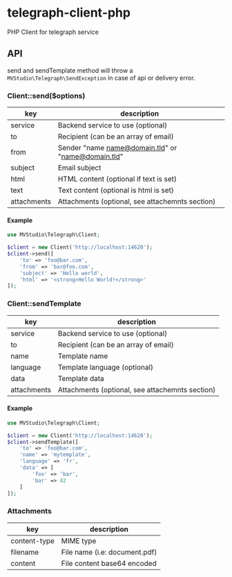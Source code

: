 # telegraph-client-php
PHP Client for telegraph service

## API

send and sendTemplate method will throw a `MVStudio\Telegraph\SendException`
in case of api or delivery error.

### Client::send($options)

| key | description |
|-----|-------------|
| service     | Backend service to use (optional) |
| to          | Recipient (can be an array of email) |
| from        | Sender "name <name@domain.tld>" or "name@domain.tld" |
| subject     | Email subject |
| html        | HTML content (optional if text is set) |
| text        | Text content (optional is html is set) |
| attachments | Attachments (optional, see attachemnts section) |

#### Example

```php
use MVStudio\Telegraph\Client;

$client = new Client('http://localhost:14620');
$client->send([
    'to' => 'foo@bar.com',
    'from' => 'bar@foo.com',
    'subject' => 'Hello world',
    'html' => '<strong>Hello World!</strong>'
]);
```

### Client::sendTemplate

| key | description |
|-----|-------------|
| service     | Backend service to use (optional) |
| to          | Recipient (can be an array of email) |
| name        | Template name |
| language    | Template language (optional) |
| data        | Template data |
| attachments | Attachments (optional, see attachemnts section) |

#### Example

```php
use MVStudio\Telegraph\Client;

$client = new Client('http://localhost:14620');
$client->sendTemplate([
    'to' => 'foo@bar.com',
    'name' => 'mytemplate',
    'language' => 'fr',
    'data' => [
        'foo' => 'bar',
        'bar' => 42
    ]
]);
```

### Attachments

| key | description |
|-----|-------------|
| content-type  | MIME type |
| filename      | File name (i.e: document.pdf) |
| content       | File content base64 encoded |
